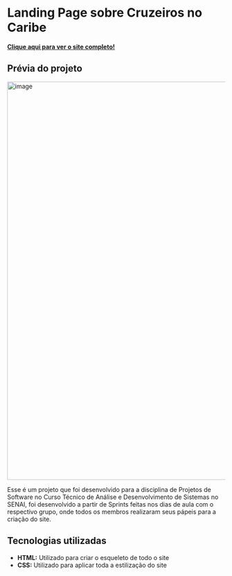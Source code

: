 # Landing Page sobre Cruzeiros no Caribe

**[Clique aqui para ver o site completo!](https://jaogui08.github.io/Blue_Horizon_Cruzeiros)**

## Prévia do projeto

<img width="1842" height="918" alt="image" src="https://github.com/user-attachments/assets/a77998f0-1be6-41aa-8889-20ae6d5041a7" />

Esse é um projeto que foi desenvolvido para a disciplina de Projetos de Software no Curso Técnico de Análise e Desenvolvimento de Sistemas no SENAI, foi desenvolvido a partir de Sprints feitas nos dias de aula com o respectivo grupo, onde todos os membros realizaram seus pápeis para a criação do site.

## Tecnologias utilizadas

* **HTML:** Utilizado para criar o esqueleto de todo o site
* **CSS:** Utilizado para aplicar toda a estilização do site

